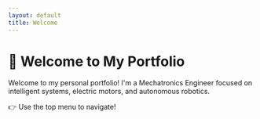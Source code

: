 ```yaml
---
layout: default
title: Welcome
---
```


# 👋 Welcome to My Portfolio

Welcome to my personal portfolio! I'm a Mechatronics Engineer focused on intelligent systems, electric motors, and autonomous robotics.

👉 Use the top menu to navigate!

